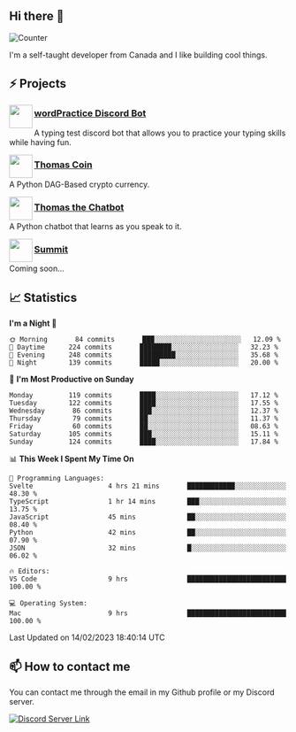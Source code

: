 <h2>Hi there 👋</h2>

![Counter](https://komarev.com/ghpvc/?username=principle105)

<p>I'm a self-taught developer from Canada and I like building cool things.</p>

<h2>⚡ Projects</h2>

<img align="left" src="https://i.imgur.com/BIzs17V.png" width="42" height="42" />
<h3><a target="_blank" href="http://wordpractice.principle.sh/">wordPractice Discord Bot</a></h3>
<p>A typing test discord bot that allows you to practice your typing skills while having fun.</p>

<img align="left" src="https://i.imgur.com/4FdQpgN.png" width="42" height="42" />
<h3><a href="https://github.com/principle105/thomas-coin">Thomas Coin</a></h3>
<p>A Python DAG-Based crypto currency.</p>

<img align="left" src="https://i.imgur.com/hA9YF2s.png" width="42" height="42" />
<h3><a href="https://github.com/principle105/thomasthechatbot">Thomas the Chatbot</a></h3>
<p>A Python chatbot that learns as you speak to it.</p>

<img align="left" src="https://i.imgur.com/Ly8Atho.png" width="42" height="42" />
<h3><a href="http://summit.sh/">Summit</a></h3>
<p>Coming soon...</p>

<h2>📈 Statistics</h2>

<!--START_SECTION:waka-->
**I'm a Night 🦉** 

```text
🌞 Morning       84 commits       ███░░░░░░░░░░░░░░░░░░░░░░   12.09 % 
🌆 Daytime      224 commits       ████████░░░░░░░░░░░░░░░░░   32.23 % 
🌃 Evening      248 commits       █████████░░░░░░░░░░░░░░░░   35.68 % 
🌙 Night        139 commits       █████░░░░░░░░░░░░░░░░░░░░   20.00 % 

```
📅 **I'm Most Productive on Sunday** 

```text
Monday         119 commits       ████░░░░░░░░░░░░░░░░░░░░░   17.12 % 
Tuesday        122 commits       ████░░░░░░░░░░░░░░░░░░░░░   17.55 % 
Wednesday       86 commits       ███░░░░░░░░░░░░░░░░░░░░░░   12.37 % 
Thursday        79 commits       ██░░░░░░░░░░░░░░░░░░░░░░░   11.37 % 
Friday          60 commits       ██░░░░░░░░░░░░░░░░░░░░░░░   08.63 % 
Saturday       105 commits       ███░░░░░░░░░░░░░░░░░░░░░░   15.11 % 
Sunday         124 commits       ████░░░░░░░░░░░░░░░░░░░░░   17.84 % 

```


📊 **This Week I Spent My Time On** 

```text
💬 Programming Languages: 
Svelte                   4 hrs 21 mins       ████████████░░░░░░░░░░░░░   48.30 % 
TypeScript               1 hr 14 mins        ███░░░░░░░░░░░░░░░░░░░░░░   13.75 % 
JavaScript               45 mins             ██░░░░░░░░░░░░░░░░░░░░░░░   08.40 % 
Python                   42 mins             ██░░░░░░░░░░░░░░░░░░░░░░░   07.90 % 
JSON                     32 mins             █░░░░░░░░░░░░░░░░░░░░░░░░   06.02 % 

🔥 Editors: 
VS Code                  9 hrs               █████████████████████████   100.00 % 

💻 Operating System: 
Mac                      9 hrs               █████████████████████████   100.00 % 

```


 Last Updated on 14/02/2023 18:40:14 UTC
<!--END_SECTION:waka-->

<h2>📫 How to contact me</h2>

You can contact me through the email in my Github profile or my Discord server.

[![Discord Server Link](https://dcbadge.vercel.app/api/server/DHnk46C)](https://discord.gg/DHnk46C)

